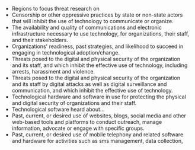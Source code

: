   * Regions to focus threat research on
  * Censorship  or  other  oppressive  practices  by  state  or  non-state  actors  that will  inhibit  the  use  of  technology  to  communicate  or  organize.
  * The  availability  and  quality  of  communications  and  electronic  infrastructure necessary  to  use  technology, for organizations,  their  staff,  and  their  stakeholders.
  * Organizations' readiness, past strategies, and likelihood to succeed in engaging  in technological adoption/change.
  * Threats  posed  to  the digital  and  physical  security  of  the  organization  and  its staff,  and  which  inhibit  the  effective  use  of  technology,  including  arrests,  harassment and  violence.
  * Threats  posed  to  the  digital  and  physical  security  of  the  organization  and  its staff  by  digital  attacks  as  well  as  digital  surveillance  and  communication,  and  which inhibit  the  effective  use  of  technology.
  * Technological  hardware  and  software in use  for  protecting  the  physical  and  digital security  of  organizations  and  their staff.
  * Technological software heard about...
  * Past, current, or desired use of  websites,  blogs,  social  media  and  other  web-based  tools  and  platforms  to  conduct  outreach,  manage  information,  advocate  or  engage  with  specific  groups.
  * Past, current, or desired use of  mobile  telephony  and  related  software  and  hardware  for  activities  such  as  sms  management,  data  collection, 
